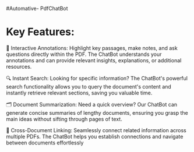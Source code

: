 #Automative- PdfChatBot

# Key Features:
📖 Interactive Annotations: Highlight key passages, make notes, and ask questions directly within the PDF. The ChatBot understands your annotations and can provide relevant insights, explanations, or additional resources.

🔍 Instant Search: Looking for specific information? The ChatBot's powerful search functionality allows you to query the document's content and instantly retrieve relevant sections, saving you valuable time.


🗂️ Document Summarization: Need a quick overview? Our ChatBot can generate concise summaries of lengthy documents, ensuring you grasp the main ideas without sifting through pages of text.

🔗 Cross-Document Linking: Seamlessly connect related information across multiple PDFs. The ChatBot helps you establish connections and navigate between documents effortlessly
